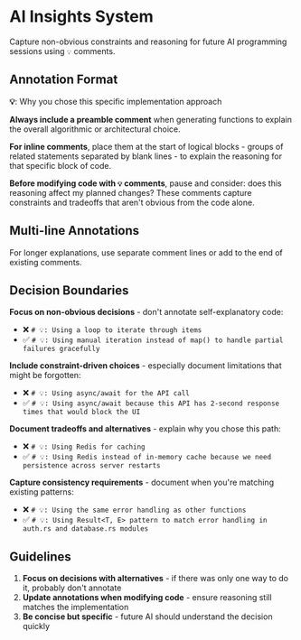 # AI Insights System

Capture non-obvious constraints and reasoning for future AI programming sessions using `💡` comments.

## Annotation Format

**💡**: Why you chose this specific implementation approach

**Always include a preamble comment** when generating functions to explain the overall algorithmic or architectural choice.

**For inline comments**, place them at the start of logical blocks - groups of related statements separated by blank lines - to explain the reasoning for that specific block of code.

**Before modifying code with `💡` comments**, pause and consider: does this reasoning affect my planned changes? These comments capture constraints and tradeoffs that aren't obvious from the code alone.

## Multi-line Annotations

For longer explanations, use separate comment lines or add to the end of existing comments.

## Decision Boundaries

**Focus on non-obvious decisions** - don't annotate self-explanatory code:
- ❌ `# 💡: Using a loop to iterate through items`
- ✅ `# 💡: Using manual iteration instead of map() to handle partial failures gracefully`

**Include constraint-driven choices** - especially document limitations that might be forgotten:
- ❌ `# 💡: Using async/await for the API call`
- ✅ `# 💡: Using async/await because this API has 2-second response times that would block the UI`

**Document tradeoffs and alternatives** - explain why you chose this path:
- ❌ `# 💡: Using Redis for caching`
- ✅ `# 💡: Using Redis instead of in-memory cache because we need persistence across server restarts`

**Capture consistency requirements** - document when you're matching existing patterns:
- ❌ `# 💡: Using the same error handling as other functions`
- ✅ `# 💡: Using Result<T, E> pattern to match error handling in auth.rs and database.rs modules`

## Guidelines

1. **Focus on decisions with alternatives** - if there was only one way to do it, probably don't annotate
2. **Update annotations when modifying code** - ensure reasoning still matches the implementation
3. **Be concise but specific** - future AI should understand the decision quickly